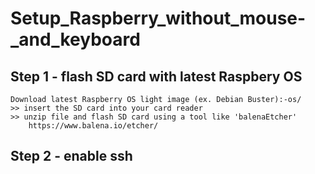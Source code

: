 # Setup_Raspberry_without_mouse-_and_keyboard

## Step 1 - flash SD card with latest Raspbery OS
  	Download latest Raspberry OS light image (ex. Debian Buster):-os/
	>> insert the SD card into your card reader
	>> unzip file and flash SD card using a tool like 'balenaEtcher'
		https://www.balena.io/etcher/


## Step 2 - enable ssh
